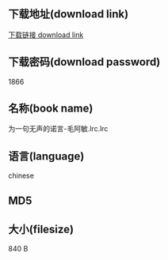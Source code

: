 ## 下载地址(download link)
[下载链接 download link](https://tutu365.netlify.app/?s=%E4%B8%BA%E4%B8%80%E5%8F%A5%E6%97%A0%E5%A3%B0%E7%9A%84%E8%AF%BA%E8%A8%80-%E6%AF%9B%E9%98%BF%E6%95%8F.lrc)

## 下载密码(download password)
1866

## 名称(book name)
为一句无声的诺言-毛阿敏.lrc.lrc

## 语言(language)
chinese

## MD5


## 大小(filesize)
840 B

